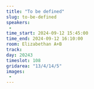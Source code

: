 ```yaml
---
title: "To be defined"
slug: to-be-defined
speakers:
 - 
time_start: 2024-09-12 15:45:00
time_end: 2024-09-12 16:10:00
room: Elizabethan A+B
track: 
day: 20243
timeslot: 108
gridarea: "13/4/14/5"
images: 
 - 
---
```


